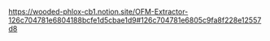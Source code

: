 https://wooded-phlox-cb1.notion.site/OFM-Extractor-126c704781e6804188bcfe1d5cbae1d9#126c704781e6805c9fa8f228e12557d8
